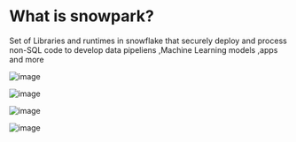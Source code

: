 
# What is snowpark?
Set of Libraries and runtimes in snowflake that securely deploy and process non-SQL code to develop data pipeliens ,Machine Learning models ,apps and more

![image](https://github.com/anjijava16/SnowFlakeDBUtils_RedShiftUtils/assets/5849522/94d2a564-cf8e-4d9b-ba1f-10b9d7eee249)


![image](https://github.com/anjijava16/SnowFlakeDBUtils_RedShiftUtils/assets/5849522/c34c39f9-0c0a-4dea-994f-b78c5d7631cf)


![image](https://github.com/anjijava16/SnowFlakeDBUtils_RedShiftUtils/assets/5849522/f77c6897-ab24-40e8-aceb-f03191091bf5)


![image](https://github.com/anjijava16/SnowFlakeDBUtils_RedShiftUtils/assets/5849522/4f2a41e4-8ee7-493c-b761-5176eb3386b7)



